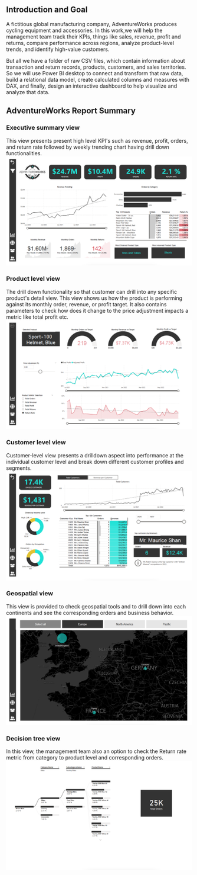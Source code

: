 ## Introduction and Goal 
A fictitious global manufacturing company, AdventureWorks produces cycling equipment and accessories.
In this work,we will help the management team track their KPIs, things like sales, revenue, profit and returns, compare performance across regions, analyze product-level trends, and identify high-value customers.

But all we have a folder of raw CSV files, which contain information about transaction and return records, products, customers, and sales territories. So we will use Power BI desktop to connect and transform that raw data, build a relational data model, create calculated columns and measures with DAX, and finally, design an interactive dashboard to help visualize and analyze that data.

## AdventureWorks Report Summary
### Executive summary view
This view presents present high level KPI's such as revenue, profit, orders, and return rate followed by weekly trending chart having drill down functionalities.
![Image](./images/exec_summary.png)

### Product level view
The drill down functionality so that customer can drill into any specific product's detail view. This view shows us how the product is performing against its monthly order, revenue, or profit target. It also contains parameters to check how does it change to the price adjustment impacts a metric like total profit etc.
![Image](./images/product_summary.png)

### Customer level view
Customer-level view presents a drilldown aspect into performance at the individual customer level and break down different customer profiles and segments.
![Image](./images/customer_summary.png)

### Geospatial view
This view is provided to check geospatial tools and to drill down into each continents and see the corresponding orders and business behavior. 
![Image](./images/geo_summary.png)

### Decision tree view
In this view, the management team also an option to check the Return rate metric from category to product level and corresponding orders.
![Image](./images/return_tree.png)

